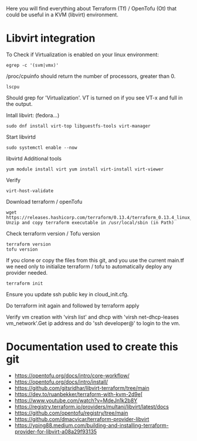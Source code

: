Here you will find everything about Terraform (Tf) / OpenTofu (Ot) that could be useful in a KVM (libvirt) environment.

Libvirt integration
=

To Check if Virtualization is enabled on your linux environment:
```
egrep -c '(svm|vmx)' 
```

/proc/cpuinfo should return the number of processors, greater than 0.

```
lscpu 
```

Should grep for 'Virtualization'. VT is turned on if you see VT-x and full in the output.

Intall libvirt: (fedora...) 
```
sudo dnf install virt-top libguestfs-tools virt-manager
```

Start libvirtd 
```
sudo systemctl enable --now 
```

libvirtd Additional tools 
```
yum module install virt yum install virt-install virt-viewer
```

Verify 
```
virt-host-validate
```

Download terraform / openTofu
```
wget https://releases.hashicorp.com/terraform/0.13.4/terraform_0.13.4_linux_amd64.zip Unzip and copy terraform executable in /usr/local/sbin (in Path)
```

Check terraform version / Tofu version
```
terraform version
tofu version
```

If you clone or copy the files from this git, and you use the current main.tf we need only to initialize terraform / tofu to automatically deploy any provider needed.

```
terraform init
```

Ensure you update ssh public key in cloud_init.cfg.

Do terraform init again and followed by terraform apply

Verify vm creation with 'virsh list' and dhcp with 'virsh net-dhcp-leases vm_network'.Get ip address and do 'ssh developer@' to login to the vm.


Documentation used to create this git
=

  - https://opentofu.org/docs/intro/core-workflow/
  - https://opentofu.org/docs/intro/install/
  - https://github.com/gitsridhar/libvirt-terraform/tree/main
  - https://dev.to/ruanbekker/terraform-with-kvm-2d9e[
  - https://www.youtube.com/watch?v=MdeJn1k2b8Y
  - https://registry.terraform.io/providers/multani/libvirt/latest/docs
  -  https://github.com/opentofu/registry/tree/main
  -  https://github.com/dmacvicar/terraform-provider-libvirt
  -  https://yping88.medium.com/building-and-installing-terraform-provider-for-libvirt-a08a29f93135
